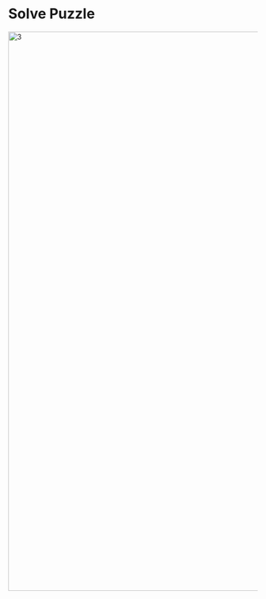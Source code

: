 # Solve Puzzle

<img width="1128" alt="3" src="https://user-images.githubusercontent.com/93643454/209267888-642e5304-b93f-4186-82ce-83ffda0c9fba.png">
